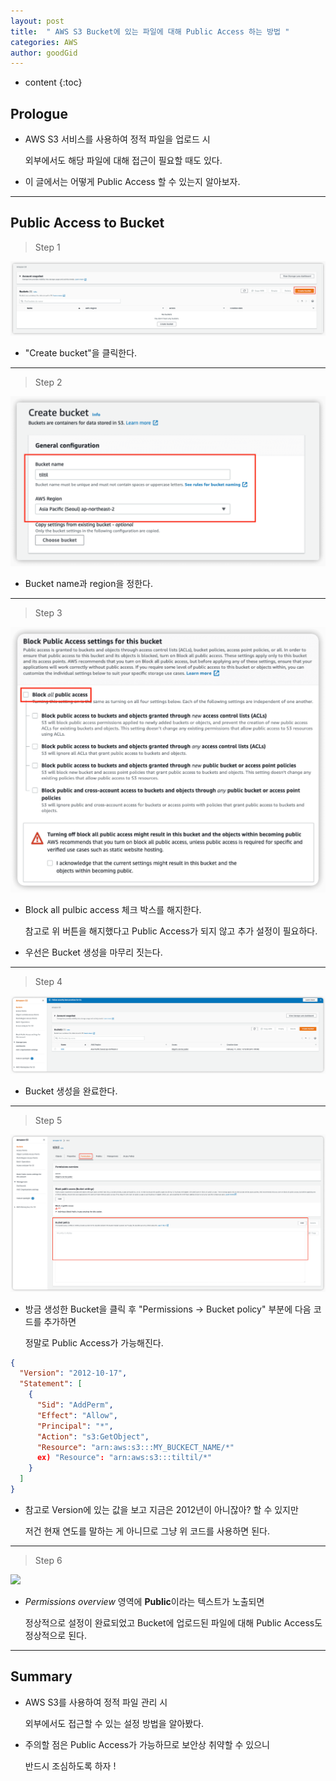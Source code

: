 ```yaml
---
layout: post
title:  " AWS S3 Bucket에 있는 파일에 대해 Public Access 하는 방법 "
categories: AWS
author: goodGid
---
```

* content
{:toc}

## Prologue

* AWS S3 서비스를 사용하여 정적 파일을 업로드 시

  외부에서도 해당 파일에 대해 접근이 필요할 때도 있다.

* 이 글에서는 어떻게 Public Access 할 수 있는지 알아보자.



---

## Public Access to Bucket 

> Step 1 

![](/assets/img/aws/AWS-S3-File-Public-Access_1.png)

* "Create bucket"을 클릭한다.

---

> Step 2

![](/assets/img/aws/AWS-S3-File-Public-Access_2.png)

* Bucket name과 region을 정한다.


---

> Step 3

![](/assets/img/aws/AWS-S3-File-Public-Access_3.png)

* Block all pulbic access 체크 박스를 해지한다.

  참고로 위 버튼을 해지했다고 Public Access가 되지 않고 추가 설정이 필요하다.

* 우선은 Bucket 생성을 마무리 짓는다.

---

> Step 4

![](/assets/img/aws/AWS-S3-File-Public-Access_4.png)

* Bucket 생성을 완료한다.

---

> Step 5

![](/assets/img/aws/AWS-S3-File-Public-Access_5.png)

* 방금 생성한 Bucket을 클릭 후 "Permissions -> Bucket policy" 부분에 다음 코드를 추가하면

  정말로 Public Access가 가능해진다.

``` json
{
  "Version": "2012-10-17",
  "Statement": [
    {
      "Sid": "AddPerm",
      "Effect": "Allow",
      "Principal": "*",
      "Action": "s3:GetObject",
      "Resource": "arn:aws:s3:::MY_BUCKECT_NAME/*"
      ex) "Resource": "arn:aws:s3:::tiltil/*"
    }
  ]
}
```

* 참고로 Version에 있는 값을 보고 지금은 2012년이 아니잖아? 할 수 있지만

  저건 현재 연도를 말하는 게 아니므로 그냥 위 코드를 사용하면 된다.

---

> Step 6

![](/assets/img/github/Github-Action-CI-CD-AWS-S3_13.png)

* *Permissions overview* 영역에 **Public**이라는 텍스트가 노출되면

  정상적으로 설정이 완료되었고 Bucket에 업로드된 파일에 대해 Public Access도 정상적으로 된다.

---

## Summary

* AWS S3를 사용하여 정적 파일 관리 시 

  외부에서도 접근할 수 있는 설정 방법을 알아봤다.

* 주의할 점은 Public Access가 가능하므로 보안상 취약할 수 있으니 

  반드시 조심하도록 하자 !